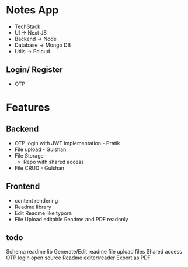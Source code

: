 # Notes App

- TechStack
- UI -> Next JS
- Backend -> Node
- Database -> Mongo DB
- Utils -> Pcloud

## Login/ Register

- OTP

# Features

## Backend

- OTP login with JWT implementation - Pratik
- File upload - Gulshan
- File Storage -
  - Repo with shared access
- File CRUD - Gulshan

## Frontend

- content rendering
- Readme library
- Edit Readme like typora
- File Upload editable Readme and PDF readonly

## todo

Schema
readme lib
Generate/Edit readme file
upload files
Shared access
OTP login
open source Readme editer/reader
Export as PDF
